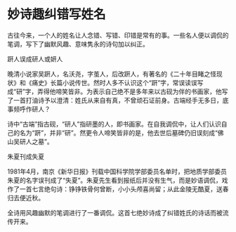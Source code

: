 # 妙诗趣纠错写姓名

古往今来，一个人的姓名让人念错、写错、印错是常有的事。一些名人便以调侃的笔调，写下了幽默风趣、意味隽永的诗句加以纠正。 

趼人误成研人或妍人 

晚清小说家吴趼人，名沃尧，字茧人，后改趼人，有著名的《二十年目睹之怪现状》和《痛史》长篇小说传世。然时人多不认识这个“趼”字，常误读误写成“研”字，弄得他啼笑皆非。为表示自己绝不是多年来以古砚为伴的书画家，他写了一首打油诗予以澄清：姓氏从来自有真，不曾顽石证前身。古端经手无多日，底事频呼作研人？ 

诗中“古端”指古砚，“研人”指研墨的人，即书画家。在自我调侃中，让人们认识自己的名为“趼”，并非“研”。然更令人啼笑皆非的是，他去世后墓碑仍旧误刻成“佛山吴研人之墓”。 

朱夏刊成失夏 

1981年4月，南京《新华日报》刊载中国科学院学部委员名单时，把地质学部委员朱夏的名字误刊成了“失夏”。朱夏先生看到报纸后并没有生气，而是妙语调侃，戏作了一首七言绝句诗：铮铮铁骨何曾断，小小头颅喜尚留；从此金陵无酷夏，送春归去便近秋。 

全诗用风趣幽默的笔调进行了一番调侃。这首七绝妙诗成了纠错姓氏的诗话而被流传开来。